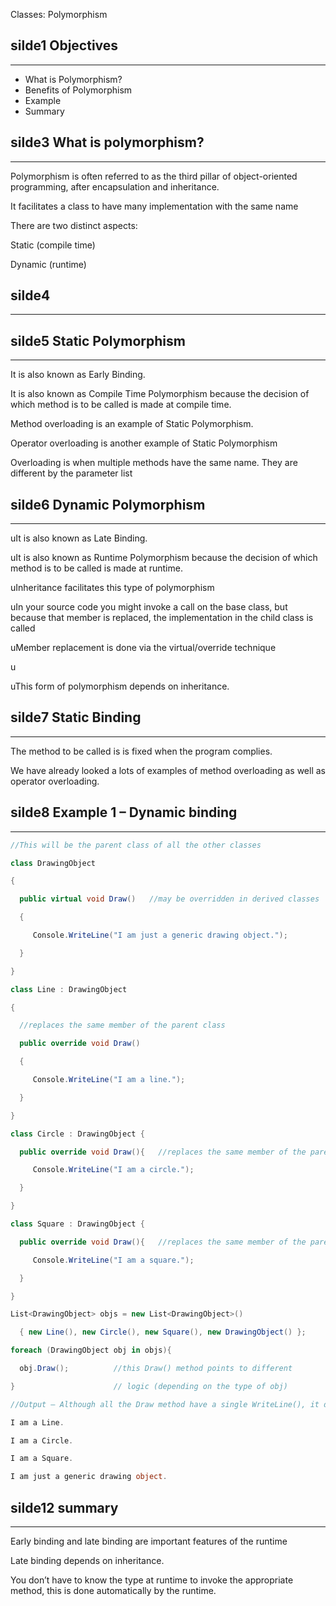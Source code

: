 Classes: Polymorphism


## silde1 Objectives
---

- What is Polymorphism?
- Benefits of Polymorphism
- Example
- Summary



## silde3 What is polymorphism?
---

Polymorphism is often referred to as the third pillar of object-oriented programming, after encapsulation and inheritance.

It facilitates a class to have many implementation with the same name

There are two distinct aspects:

Static (compile time)

Dynamic (runtime)


## silde4
---



## silde5 Static Polymorphism
---
It is also known as Early Binding.

It is also known as Compile Time Polymorphism because the decision of which method is to be called is made at compile time.

Method overloading is an example of Static Polymorphism.

Operator overloading is another example of Static Polymorphism

Overloading is when multiple methods have the same name. They are different by the parameter list

## silde6 Dynamic Polymorphism
---
uIt is also known as Late Binding.

uIt is also known as Runtime Polymorphism because the decision of which method is to be called is made at runtime.

uInheritance facilitates this type of polymorphism

uIn your source code you might invoke a call on the base class, but because that member is replaced, the implementation in the child class is called

uMember replacement is done via the virtual/override technique

u

uThis form of polymorphism depends on inheritance.


## silde7 Static Binding
---

The method to be called is is fixed when the program complies.

We have already looked a lots of examples of method overloading as well as operator overloading.


## silde8 Example 1 – Dynamic binding
---

```c#
//This will be the parent class of all the other classes

class DrawingObject

{

  public virtual void Draw()   //may be overridden in derived classes

  {

     Console.WriteLine("I am just a generic drawing object.");

  }

}

class Line : DrawingObject

{

  //replaces the same member of the parent class

  public override void Draw()  

  {

     Console.WriteLine("I am a line.");

  }

}

class Circle : DrawingObject {

  public override void Draw(){   //replaces the same member of the parent class

     Console.WriteLine("I am a circle.");

  }

}

class Square : DrawingObject {

  public override void Draw(){   //replaces the same member of the parent class

     Console.WriteLine("I am a square.");

  }

}

List<DrawingObject> objs = new List<DrawingObject>()

  { new Line(), new Circle(), new Square(), new DrawingObject() };

foreach (DrawingObject obj in objs){

  obj.Draw();          //this Draw() method points to different

}                      // logic (depending on the type of obj)

//Output – Although all the Draw method have a single WriteLine(), it does not have to be so. They can implement different logic.

I am a Line.

I am a Circle.

I am a Square.

I am just a generic drawing object.
```


## silde12 summary
---

Early binding and late binding are important features of the runtime

Late binding depends on inheritance.

You don’t have to know the type at runtime to invoke the appropriate method, this is done automatically by the runtime.

